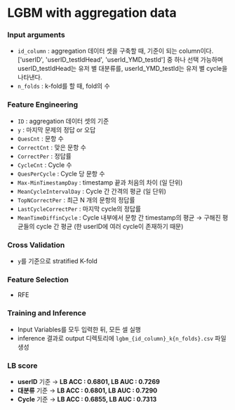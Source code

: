 # LGBM with aggregation data
### Input arguments
- `id_column` : aggregation 데이터 셋을 구축할 때, 기준이 되는 column이다. ['userID', 'userID_testIdHead', 'userId_YMD_testId'] 중 하나 선택 가능하며 userID_testIdHead는 유저 별 대분류를, userId_YMD_testId는 유저 별 cycle을 나타낸다.
- `n_folds` : k-fold를 할 때, fold의 수

### Feature Engineering
- `ID` : aggregation 데이터 셋의 기준
- `y` : 마지막 문제의 정답 or 오답
- `QuesCnt` : 문항 수
- `CorrectCnt` : 맞은 문항 수
- `CorrectPer` : 정답률
- `CycleCnt` : Cycle 수
- `QuesPerCycle` : Cycle 당 문항 수
- `Max-MinTimestampDay` : timestamp 끝과 처음의 차이 (일 단위)
- `MeanCycleIntervalDay` : Cycle 간 간격의 평균 (일 단위)
- `TopNCorrectPer` : 최근 N 개의 문항의 정답률
- `LastCycleCorrectPer` : 마지막 cycle의 정답률
- `MeanTimeDiffinCycle` : Cycle 내부에서 문항 간 timestamp의 평균 → 구해진 평균들의 cycle 간 평균 (한 userID에 여러 cycle이 존재하기 때문)

### Cross Validation
- `y`를 기준으로 stratified K-fold 

### Feature Selection
- RFE

### Training and Inference
- Input Variables를 모두 입력한 뒤, 모든 셀 실행
- inference 결과로 output 디렉토리에 `lgbm_{id_column}_k{n_folds}.csv` 파일 생성 

### LB score
- **userID** 기준 → **LB ACC : 0.6801, LB AUC : 0.7269**
- **대분류** 기준 → **LB ACC : 0.6801, LB AUC : 0.7290**
- **Cycle** 기준 → **LB ACC : 0.6855, LB AUC : 0.7313**
